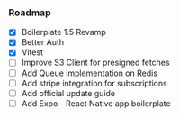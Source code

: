 ### Roadmap

- [x] Boilerplate 1.5 Revamp
- [x] Better Auth
- [x] Vitest
- [ ] Improve S3 Client for presigned fetches
- [ ] Add Queue implementation on Redis
- [ ] Add stripe integration for subscriptions
- [ ] Add official update guide
- [ ] Add Expo - React Native app boilerplate
